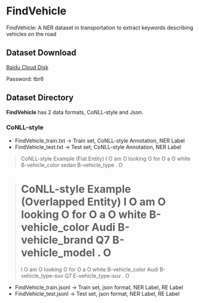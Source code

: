 # FindVehicle
FindVehicle: A NER dataset in transportation to extract keywords describing vehicles on the road

## Dataset Download
[Baidu Cloud Disk](https://pan.baidu.com/s/1NIuDeeIba-eKU5WtIY44nQ)

Password: tbr6

## Dataset Directory
**FindVehicle** has 2 data formats, CoNLL-style and Json. 
### CoNLL-style
  - FindVehicle_train.txt -> Train set, CoNLL-style Annotation, NER Label
  - FindVehicle_test.txt -> Test set, CoNLL-style Annotation, NER Label

> CoNLL-style Example (Flat Entity)
> I O
> am O
> looking O
> for O
> a O
> white B-vehicle_color
> sedan B-vehicle_type
> . O

> CoNLL-style Example (Overlapped Entity)
> I O
> am O
> looking O
> for O
> a O
> white B-vehicle_color
> Audi B-vehicle_brand
> Q7 B-vehicle_model
> . O
>===========
> I O
> am O
> looking O
> for O
> a O
> white B-vehicle_color
> Audi B-vehicle_type-suv
> Q7 E-vehicle_type-suv
> . O



  - FindVehicle_train.jsonl -> Train set, json format, NER Label, RE Label
  - FindVehicle_test.jsonl -> Test set, json format, NER Label, RE Label
